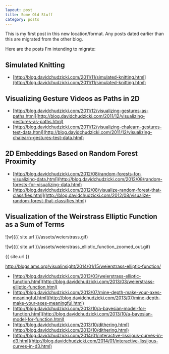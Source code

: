 ```yaml
---
layout: post
title: Some Old Stuff
category: posts
---
```


This is my first post in this new location/format. Any posts dated earlier than this are migrated from the other blog.

Here are the posts I'm intending to migrate:

## Simulated Knitting

- [http://blog.davidchudzicki.com/2011/11/simulated-knitting.html](http://blog.davidchudzicki.com/2011/11/simulated-knitting.html)

## Visualizing Gesture Videos as Paths in 2D

- [http://blog.davidchudzicki.com/2011/12/visualizing-gestures-as-paths.html](http://blog.davidchudzicki.com/2011/12/visualizing-gestures-as-paths.html)
- [http://blog.davidchudzicki.com/2011/12/visualizing-chalearn-gestures-test-data.html](http://blog.davidchudzicki.com/2011/12/visualizing-chalearn-gestures-test-data.html)






## 2D Embeddings Based on Random Forest Proximity

- [http://blog.davidchudzicki.com/2012/08/random-forests-for-visualizing-data.html](http://blog.davidchudzicki.com/2012/08/random-forests-for-visualizing-data.html)
- [http://blog.davidchudzicki.com/2012/08/visualize-random-forest-that-classifies.html](http://blog.davidchudzicki.com/2012/08/visualize-random-forest-that-classifies.html)

## Visualization of the Weirstrass Elliptic Function as a Sum of Terms

![w]({{ site.url }}/assets/weierstrass.gif)

![w]({{ site.url }}/assets/weierstrass_elliptic_function_zoomed_out.gif)

{{ site.url }}




http://blogs.ams.org/visualinsight/2014/01/15/weierstrass-elliptic-function/

- [http://blog.davidchudzicki.com/2013/03/weierstrass-elliptic-function.html](http://blog.davidchudzicki.com/2013/03/weierstrass-elliptic-function.html)
- [http://blog.davidchudzicki.com/2013/07/mine-depth-make-your-axes-meaningful.html](http://blog.davidchudzicki.com/2013/07/mine-depth-make-your-axes-meaningful.html)
- [http://blog.davidchudzicki.com/2013/10/a-bayesian-model-for-function.html](http://blog.davidchudzicki.com/2013/10/a-bayesian-model-for-function.html)
- [http://blog.davidchudzicki.com/2013/10/dithering.html](http://blog.davidchudzicki.com/2013/10/dithering.html)
- [http://blog.davidchudzicki.com/2014/01/interactive-lissijous-curves-in-d3.html](http://blog.davidchudzicki.com/2014/01/interactive-lissijous-curves-in-d3.html)

